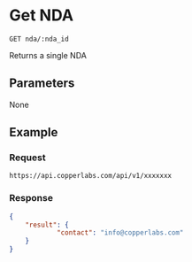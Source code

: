# Get NDA

    GET nda/:nda_id
    
Returns a single NDA

## Parameters
None

## Example
### Request

    https://api.copperlabs.com/api/v1/xxxxxxx

### Response
``` json
{
    "result": {
            "contact": "info@copperlabs.com"
    }
}
```

